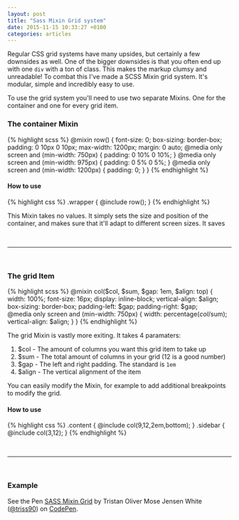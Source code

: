 ```yaml
---
layout: post
title: "Sass Mixin Grid system"
date: 2015-11-15 10:33:27 +0100
categories: articles
---
```


Regular CSS grid systems have many upsides, but certainly a few downsides as well. One of the bigger downsides is that you often end up with one <code>div</code> with a ton of class. This makes the markup clumsy and unreadable! To combat this I've made a SCSS Mixin grid system. It's modular, simple and incredibly easy to use.

To use the grid system you'll need to use two separate Mixins. One for the container and one for every grid item.

### The container Mixin
{% highlight scss %}
@mixin row() {
  font-size: 0;
  box-sizing: border-box;
  padding: 0 10px 0 10px;
  max-width: 1200px;
  margin: 0 auto;
  @media only screen and (min-width: 750px) {
    padding: 0 10% 0 10%;
  }
  @media only screen and (min-width: 975px) {
    padding: 0 5% 0 5%;
  }
  @media only screen and (min-width: 1200px) {
    padding: 0;
  }
}
{% endhighlight %}

#### How to use
{% highlight css %}
.wrapper {
  @include row();
}
{% endhighlight %}

This Mixin takes no values. It simply sets the size and position of the container, and makes sure that it'll adapt to different screen sizes. It saves

<br>
<hr>
<br>

### The grid Item
{% highlight scss %}
@mixin col($col, $sum, $gap: 1em, $align: top) {
  width: 100%;
  font-size: 16px;
  display: inline-block;
  vertical-align: $align;
  box-sizing: border-box;
  padding-left: $gap;
  padding-right: $gap;  
  @media only screen and (min-width: 750px) {
    width: percentage($col/$sum);
    vertical-align: $align;
  }
}
{% endhighlight %}

The grid Mixin is vastly more exiting. It takes 4 paramaters:
<ol>
   <li>$col - The amount of columns you want this grid item to take up</li>
   <li>$sum - The total amount of columns in your grid (12 is a good number)</li>
   <li>$gap - The left and right padding. The standard is <code>1em</code></li>
   <li>$align - The vertical alignment of the item</li>
</ol>

You can easily modify the Mixin, for example to add additional breakpoints to modify the grid.

#### How to use
{% highlight css %}
.content {
 @include col(9,12,2em,bottom);
}
.sidebar {
 @include col(3,12);
}
{% endhighlight %}

<br>
<hr>
<br>

### Example
<p data-height="450" data-theme-id="16012" data-slug-hash="LpozKX" data-default-tab="result" data-user="triss90" class='codepen'>See the Pen <a href='http://codepen.io/triss90/pen/LpozKX/'>SASS Mixin Grid</a> by Tristan Oliver Mose Jensen White (<a href='http://codepen.io/triss90'>@triss90</a>) on <a href='http://codepen.io'>CodePen</a>.</p>
<script async src="//assets.codepen.io/assets/embed/ei.js"></script>
